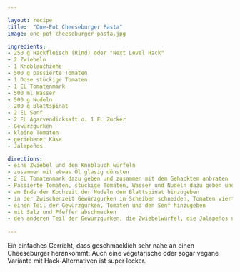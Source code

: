 ```yaml
---

layout: recipe
title:  "One-Pot Cheeseburger Pasta"
image: one-pot-cheeseburger-pasta.jpg

ingredients:
- 250 g Hackfleisch (Rind) oder "Next Level Hack"
- 2 Zwiebeln
- 1 Knoblauchzehe
- 500 g passierte Tomaten
- 1 Dose stückige Tomaten
- 1 EL Tomatenmark
- 500 ml Wasser
- 500 g Nudeln
- 200 g Blattspinat
- 2 EL Senf
- 2 EL Agarvendicksaft o. 1 EL Zucker
- Gewürzgurken
- kleine Tomaten
- geriebener Käse
- Jalapeños

directions:
- eine Zwiebel und den Knoblauch würfeln
- zusammen mit etwas Öl glasig dünsten
- 2 EL Tomatenmark dazu geben und zusammen mit dem Gehacktem anbraten
- Passierte Tomaten, stückige Tomaten, Wasser und Nudeln dazu geben und köcheln lassen
- am Ende der Kochzeit der Nudeln den Blattspinat hinzugeben
- in der Zwischenzeit Gewürzgurken in Scheiben schneiden, Tomaten vierteln und die zweite Zwiebel würfeln
- einen Teil der Gewürzgurken, Tomaten und den Senf hinzugeben
- mit Salz und Pfeffer abschmecken
- den anderen Teil der Gewürzgurken, die Zwiebelwürfel, die Jalapeños und den geriebenen Käse als Topping servieren
  
---
```


Ein einfaches Gerricht, dass geschmacklich sehr nahe an einen Cheeseburger herankommt. Auch eine vegetarische oder sogar vegane Variante mit Hack-Alternativen ist super lecker.
